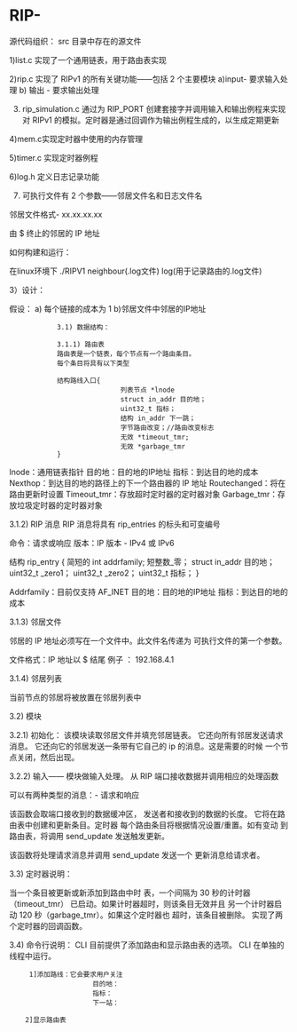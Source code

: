 # RIP-
源代码组织：
src 目录中存在的源文件

1)list.c 实现了一个通用链表，用于路由表实现

2)rip.c 实现了 RIPv1 的所有关键功能——包括 2 个主要模块
	a)input- 要求输入处理
	b) 输出 - 要求输出处理

3) rip_simulation.c 通过为 RIP_PORT 创建套接字并调用输入和输出例程来实现对 RIPv1 的模拟。定时器是通过回调作为输出例程生成的，以生成定期更新

4)mem.c实现定时器中使用的内存管理

5)timer.c 实现定时器例程

6)log.h 定义日志记录功能

7) 可执行文件有 2 个参数——邻居文件名和日志文件名

邻居文件格式-
xx.xx.xx.xx

由 $ 终止的邻居的 IP 地址

如何构建和运行：

在linux环境下 ./RIPV1 neighbour(.log文件)  log(用于记录路由的.log文件)





3）设计：

假设：
        a) 每个链接的成本为 1
                b)邻居文件中邻居的IP地址

                3.1) 数据结构：

                3.1.1) 路由表    
                路由表是一个链表，每个节点有一个路由条目。
                每个条目将具有以下类型

                结构路线入口{
                                列表节点 *lnode
                                struct in_addr 目的地；
                                uint32_t 指标；
                                结构 in_addr 下一跳；
                                字节路由改变；//路由改变标志
                                无效 *timeout_tmr;
                                无效 *garbage_tmr
                }

lnode：通用链表指针
目的地：目的地的IP地址
指标：到达目的地的成本
Nexthop：到达目的地的路径上的下一个路由器的 IP 地址
Routechanged：将在路由更新时设置
Timeout_tmr：存放超时定时器的定时器对象
Garbage_tmr：存放垃圾定时器的定时器对象


3.1.2) RIP 消息
RIP 消息将具有 rip_entries 的标头和可变编号

命令：请求或响应
版本：IP 版本 - IPv4 或 IPv6

结构 rip_entry {
                简短的 int addrfamily;
                短整数_零；
                struct in_addr 目的地；
                uint32_t _zero1；
                uint32_t _zero2；
                uint32_t 指标；
}

Addrfamily：目前仅支持 AF_INET
目的地：目的地的IP地址
指标：到达目的地的成本

3.1.3) 邻居文件

邻居的 IP 地址必须写在一个文件中。此文件名传递为
可执行文件的第一个参数。

文件格式：IP 地址以 $ 结尾
例子 ：
192.168.4.1

3.1.4) 邻居列表

当前节点的邻居将被放置在邻居列表中



3.2) 模块

3.2.1) 初始化：
该模块读取邻居文件并填充邻居链表。
它还向所有邻居发送请求消息。
它还向它的邻居发送一条带有它自己的 ip 的消息。这是需要的时候
一个节点关闭，然后出现。

3.2.2) 输入——
模块做输入​​处理。
从 RIP 端口接收数据并调用相应的处理函数

可以有两种类型的消息：- 请求和响应


该函数会取端口接收到的数据缓冲区，
发送者和接收到的数据的长度。
它将在路由表中创建和更新条目。定时器
每个路由条目将根据情况设置/重置。如有变动
到路由表，将调用 send_update 发送触发更新。


该函数将处理请求消息并调用 send_update 发送一个
更新消息给请求者。




3.3) 定时器说明：

当一个条目被更新或新添加到路由中时
表，一个间隔为 30 秒的计时器（timeout_tmr）
已启动。如果计时器超时，则该条目无效并且
另一个计时器启动 120 秒（garbage_tmr）。如果这个定时器也
超时，该条目被删除。
实现了两个定时器的回调函数。

3.4) 命令行说明：
CLI 目前提供了添加路由和显示路由表的选项。
CLI 在单独的线程中运行。

         1]添加路线：它会要求用户关注
                         目的地：
                         指标：
                         下一站：

        2]显示路由表
